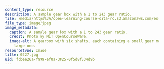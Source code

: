 ```yaml
---
content_type: resource
description: A sample gear box with a 1 to 243 gear ratio.
file: /media/https%3A/open-learning-course-data-rc.s3.amazonaws.com/es-293-lego-robotics-spring-2007/fcbee26af999ef0a38250f5d8f534d9b_0227.jpg
file_type: image/jpeg
image_metadata:
  caption: A sample gear box with a 1 to 243 gear ratio.
  credit: Photo by MIT OpenCourseWare.
  image-alt: A gearbox with six shafts, each containing a small gear matched to a
    large one.
resourcetype: Image
title: 0227.jpg
uid: fcbee26a-f999-ef0a-3825-0f5d8f534d9b
---
```

